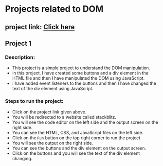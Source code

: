 # Projects related to DOM

## project link: [Click here](https://stackblitz.com/edit/dom-project-chaiaurcode?file=index.html)

## Project 1 

### Description:
- This project is a simple project to understand the DOM manipulation.
- In this project, I have created some buttons and a div element in the HTML file and then I have manipulated the DOM using JavaScript.
- I have added event listeners to the buttons and then I have changed the text of the div element using JavaScript.

### Steps to run the project:
- Click on the project link given above.
- You will be redirected to a website called stackblitz.
- You will see the code editor on the left side and the output screen on the right side.
- You can see the HTML, CSS, and JavaScript files on the left side.
- Click on the `Run` button on the top right corner to run the project.
- You will see the output on the right side.
- You can see the buttons and the div element on the output screen.
- Click on the buttons and you will see the text of the div element changing.

